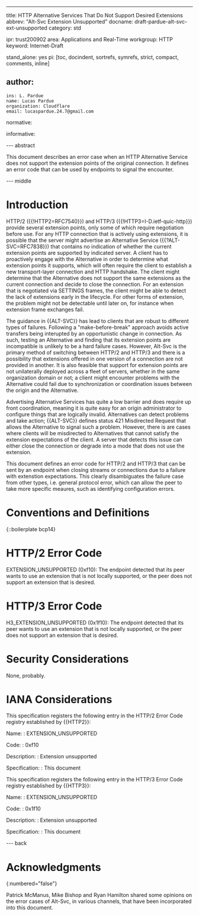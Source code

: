 ---
title: HTTP Alternative Services That Do Not Support Desired Extensions
abbrev: "Alt-Svc Extension Unsupported"
docname: draft-pardue-alt-svc-ext-unsupported
category: std

ipr: trust200902
area: Applications and Real-Time
workgroup: HTTP
keyword: Internet-Draft

stand_alone: yes
pi: [toc, docindent, sortrefs, symrefs, strict, compact, comments, inline]

author:
 -
    ins: L. Pardue
    name: Lucas Pardue
    organization: Cloudflare
    email: lucaspardue.24.7@gmail.com

normative:

informative:

--- abstract

This document describes an error case when an HTTP Alternative Service does not
support the extension points of the original connection. It defines an error
code that can be used by endpoints to signal the encounter.

--- middle

# Introduction

HTTP/2 ({{!HTTP2=RFC7540}}) and HTTP/3 ({{!HTTP3=I-D.ietf-quic-http}}) provide
several extension points, only some of which require negotiation before use. For
any HTTP connection that is actively using extensions, it is possible that the
server might advertise an Alternative Service ({{?ALT-SVC=RFC7838}}) that
contains no indication of whether the current extension points are supported by
indicated server. A client has to proactively engage with the Alternative in
order to determine what extension points it supports, which will often require
the client to establish a new transport-layer connection and HTTP handshake. The
client might determine that the Alternative does not support the same extensions
as the current connection and decide to close the connection. For an extension
that is negotiated via SETTINGS frames, the client might be able to detect the
lack of extensions early in the lifecycle. For other forms of extension, the
problem might not be detectable until later on, for instance when extension
frame exchanges fail.

The guidance in {{ALT-SVC}} has lead to clients that are robust to different
types of failures. Following a "make-before-break" approach avoids active
transfers being interupted by an opportunistic change in connection. As such,
testing an Alternative and finding that its extension points are incompatible is
unlikely to be a hard failure cases. However, Alt-Svc is the primary method of
switching between HTTP/2 and HTTP/3 and there is a possibility that extensions
offered in one version of a connection are not provided in another. It is also
feasible that support for extension points are not unilaterally deployed across
a fleet of servers, whether in the same organization domain or not; a client
might encounter problems with the Alternative could fail due to synchronization
or coordination issues between the origin and the Alternative.

Advertising Alternative Services has quite a low barrier and does require up
front coordination, meaning it is quite easy for an origin administrator to
configure things that are logically invalid. Alternatives can detect problems
and take action; {{ALT-SVC}} defines status 421 Misdirected Request that allows
the Alternative to signal such a problem.  However, there is are cases where
clients will be misdirected to Alternatives that cannot satisfy the extension
expectations of the client. A server that detects this issue can either close
the connection or degrade into a mode that does not use the extension.

This document defines an error code for HTTP/2 and HTTP/3 that can be sent by an
endpoint when closing streams or connections due to a failure with extenstion
expectations. This clearly disambiguates the failure case from other types, i.e.
general protocol error, which can allow the peer to take more specific meaures,
such as identifying configuration errors.


# Conventions and Definitions

{::boilerplate bcp14}


# HTTP/2 Error Code

EXTENSION_UNSUPPORTED (0xf10): The endpoint detected that its peer wants to
use an extension that is not locally supported, or the peer does not support an
extension that is desired.

# HTTP/3 Error Code

H3_EXTENSION_UNSUPPORTED (0x1f10): The endpoint detected that its peer wants to
use an extension that is not locally supported, or the peer does not support an
extension that is desired.


# Security Considerations

None, probably.


# IANA Considerations

This specification registers the following entry in the HTTP/2 Error Code registry
established by {{HTTP2}}:

Name:
: EXTENSION_UNSUPPORTED

Code:
: 0xf10

Description:
: Extension unsupported

Specification:
: This document

This specification registers the following entry in the HTTP/3 Error Code registry
established by {{HTTP3}}:

Name:
: EXTENSION_UNSUPPORTED

Code:
: 0x1f10

Description:
: Extension unsupported

Specification:
: This document


--- back

# Acknowledgments
{:numbered="false"}

Patrick McManus, Mike Bishop and Ryan Hamilton shared some opinions on the error
cases of Alt-Svc, in various channels, that have been incorporated into this
document.
